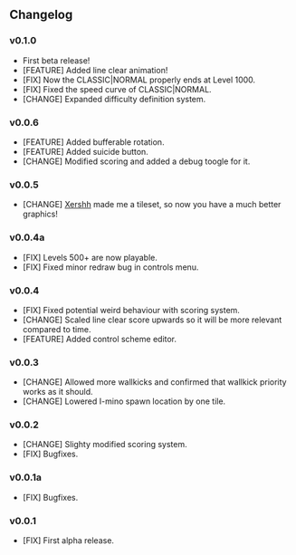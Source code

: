 ## Changelog

### v0.1.0
  * First beta release!
  * [FEATURE] Added line clear animation!
  * [FIX] Now the CLASSIC|NORMAL properly ends at Level 1000.
  * [FIX] Fixed the speed curve of CLASSIC|NORMAL.
  * [CHANGE] Expanded difficulty definition system.

### v0.0.6
  * [FEATURE] Added bufferable rotation.
  * [FEATURE] Added suicide button.
  * [CHANGE] Modified scoring and added a debug toogle for it.

### v0.0.5
  * [CHANGE] [Xershh](http://steamcommunity.com/id/xershh/) made me a tileset, so now you have a much better graphics!

### v0.0.4a
  * [FIX] Levels 500+ are now playable.
  * [FIX] Fixed minor redraw bug in controls menu.

### v0.0.4
  * [FIX] Fixed potential weird behaviour with scoring system.
  * [CHANGE] Scaled line clear score upwards so it will be more relevant compared to time.
  * [FEATURE] Added control scheme editor.

### v0.0.3
  * [CHANGE] Allowed more wallkicks and confirmed that wallkick priority works as it should.
  * [CHANGE] Lowered I-mino spawn location by one tile.

### v0.0.2
  * [CHANGE] Slighty modified scoring system.
  * [FIX] Bugfixes.

### v0.0.1a
  * [FIX] Bugfixes.

### v0.0.1
  * [FIX] First alpha release.
